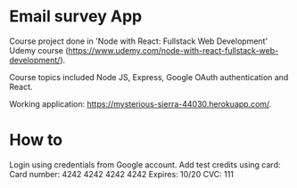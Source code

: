 # Email survey App

Course project done in 'Node with React: Fullstack Web Development' Udemy course (https://www.udemy.com/node-with-react-fullstack-web-development/). 

Course topics included Node JS, Express, Google OAuth authentication and React.

Working application: https://mysterious-sierra-44030.herokuapp.com/.

# How to

Login using credentials from Google account. 
Add test credits using card: 
  Card number: 4242 4242 4242 4242
  Expires: 10/20
  CVC: 111
